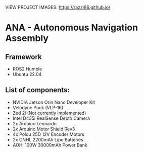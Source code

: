 VIEW PROJECT IMAGES: https://razzi86.github.io/

# ANA - Autonomous Navigation Assembly

## Framework
- ROS2 Humble
- Ubuntu 22.04

## List of components:
- NVIDIA Jetson Orin Nano Developer Kit
- Velodyne Puck (VLP-16)
- Zed 2i (Not currently implemented)
- Intel D435i RealSense Depth Camera
- 2x Arduino Leonardo
- 2x Arduino Motor Shield Rev3
- 4x Polou 25D 12V Encoder Motors
- 2x CNHL 2200mAh Lipo Batteries
- AOHI 100W 30000mAh Power Bank
